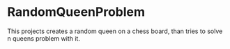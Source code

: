 # RandomQueenProblem
This projects creates a random queen on a chess board, than tries to solve n queens problem with it.
